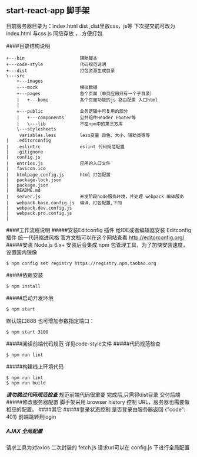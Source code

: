## start-react-app 脚手架

目前服务器目录为：index.html  dist    ,dist里放css，js等
下次提交前可改为 index.html 与css js 同级存放  ， 方便打包.

####目录结构说明
```
+---bin                     辅助脚本
+---code-style              代码规范说明
+---dist                    打包资源生成目录
\---src
    +---images
    +---mock                模拟数据
    +---pages               各个页面（单页应用只有一个子目录）
    |   +---home            各个页面功能的js 路由配置 入口html
    |
    +---public              业务逻辑中可复用的部分
    |   +---components      公共组件Header Footer等
    |   \---lib             不在npm中的第三方库
    \---stylesheets
     variables.less         less变量 颜色、大小、辅助类等等
|   .editorconfig
|   .eslintrc               eslint 代码规范配置
|   .gitignore
|   config.js
|   entries.js              应用的入口文件
|   favicon.ico
|   htmlpage.config.js      html 打包配置
|   package-lock.json
|   package.json
|   README.md
|   server.js               开发阶段node服务环境，并处理 webpack 编译服务
|   webpack.base.config.js  编译、打包配置,下同
|   webpack.dev.config.js
|   webpack.pro.config.js
|
```
####工作流程说明
#####安装Editconfig 插件
给IDE或者编辑器安装 Editconfig 插件 统一代码缩进风格 官方文档可以在这个网站查看 http://editorconfig.org/
#####安装 Node.js 6.x+
安装后会集成 npm 包管理工具，为了加快安装速度，设置国内镜像
```
$ npm config set registry https://registry.npm.taobao.org
```
#####依赖安装
```
$ npm install
```
#####启动开发环境
```
$ npm start
```
默认端口888 也可增加参数指定端口：
```
$ npm start 3100
```
#####阅读前端代码规范
详见code-style文件
#####代码规范检查
```
$ npm run lint
```
#####构建线上环境代码

```
$ npm run lint
$ npm run build
```
***请勿跳过代码规范检查*** 规范前端代码很重要
完成后,只需将dist目录 交付后端
#####修改服务器配置
脚手架采用 browser history 控制 URL，服务器也需要做相应的配置。
####其它
#####登录状态控制
是否登录由服务器返回 {"code": 401} 前端跳转到login
##### AJAX 全局配置
请求工具为对axios 二次封装的 fetch.js 请求url可以在 config.js 下进行全局配置

